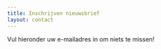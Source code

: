```yaml
---
title: Inschrijven nieuwsbrief
layout: contact
---
```


Vul hieronder uw e-mailadres in om niets te missen!

